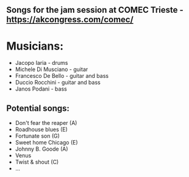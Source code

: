 ## Songs for the jam session at COMEC Trieste - https://akcongress.com/comec/

# Musicians:
+ Jacopo Iaria - drums
+ Michele Di Musciano - guitar
+ Francesco De Bello - guitar and bass
+ Duccio Rocchini - guitar and bass
+ Janos Podani - bass

## Potential songs:
+ Don't fear the reaper (A)
+ Roadhouse blues (E)
+ Fortunate son (G)
+ Sweet home Chicago (E)
+ Johnny B. Goode (A)
+ Venus
+ Twist & shout (C)
+ ...
